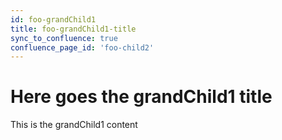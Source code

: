```yaml
---
id: foo-grandChild1
title: foo-grandChild1-title
sync_to_confluence: true
confluence_page_id: 'foo-child2'
---
```


# Here goes the grandChild1 title

This is the grandChild1 content
